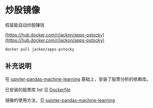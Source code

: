 # 炒股镜像

假装能自动炒股赚钱

[https://hub.docker.com/r/jackon/apps-pstocky](https://hub.docker.com/r/jackon/apps-pstocky)

```bash
docker pull jackon/apps-pstocky
```


## 补充说明

在 [jupyter-pandas-machine-learning](../jupyter-pandas-machine-learning/) 基础上，安装了股票分析的依赖库。

已安装的股票库 list 见 [Dockerfile](./Dockerfile)

镜像的使用方法，见 [jupyter-pandas-machine-learning](../jupyter-pandas-machine-learning/)
